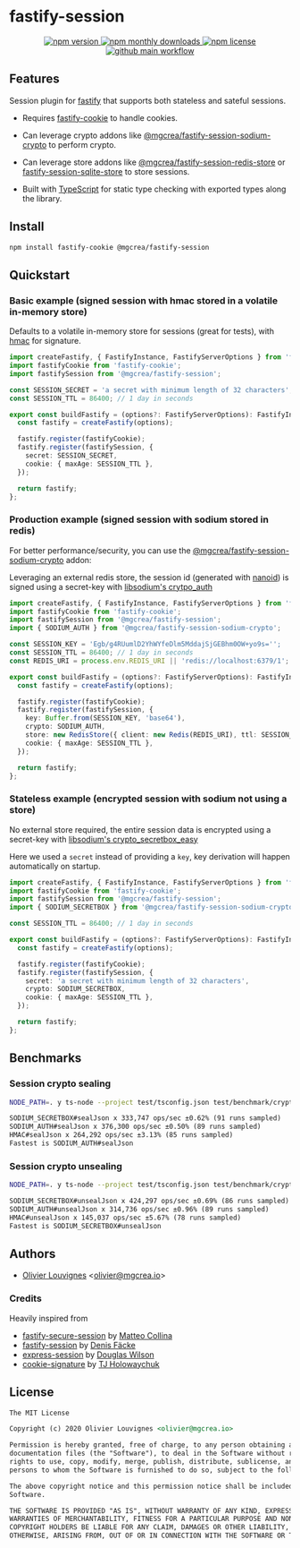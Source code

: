 <!-- markdownlint-disable no-inline-html -->

# fastify-session

<p align="center">
  <a href="https://www.npmjs.com/package/@mgcrea/fastify-session">
    <img src="https://img.shields.io/npm/v/@mgcrea/fastify-session.svg?style=for-the-badge" alt="npm version" />
  </a>
  <!-- <a href="https://www.npmjs.com/package/@mgcrea/fastify-session">
    <img src="https://img.shields.io/npm/dt/@mgcrea/fastify-session.svg?style=for-the-badge" alt="npm total downloads" />
  </a> -->
  <a href="https://www.npmjs.com/package/@mgcrea/fastify-session">
    <img src="https://img.shields.io/npm/dm/@mgcrea/fastify-session.svg?style=for-the-badge" alt="npm monthly downloads" />
  </a>
  <a href="https://www.npmjs.com/package/@mgcrea/fastify-session">
    <img src="https://img.shields.io/npm/l/@mgcrea/fastify-session.svg?style=for-the-badge" alt="npm license" />
  </a>
  <a href="https://github.com/mgcrea/fastify-session/actions/workflows/main.yml">
    <img src="https://img.shields.io/github/workflow/status/mgcrea/fastify-session/main?style=for-the-badge" alt="github main workflow" />
  </a>
</p>

## Features

Session plugin for [fastify](https://github.com/fastify/fastify) that supports both stateless and sateful sessions.

- Requires [fastify-cookie](https://github.com/fastify/fastify-cookie) to handle cookies.

- Can leverage crypto addons like
  [@mgcrea/fastify-session-sodium-crypto](https://github.com/mgcrea/fastify-session-sodium-crypto) to perform crypto.

- Can leverage store addons like
  [@mgcrea/fastify-session-redis-store](https://github.com/mgcrea/fastify-session-redis-store) or
  [fastify-session-sqlite-store](https://github.com/oof2win2/fastify-session-sqlite-store) to store sessions.

- Built with [TypeScript](https://www.typescriptlang.org/) for static type checking with exported types along the
  library.

## Install

```bash
npm install fastify-cookie @mgcrea/fastify-session
```

## Quickstart

### Basic example (signed session with hmac stored in a volatile in-memory store)

Defaults to a volatile in-memory store for sessions (great for tests), with
[hmac](https://nodejs.org/api/crypto.html#crypto_crypto_createhmac_algorithm_key_options) for signature.

```ts
import createFastify, { FastifyInstance, FastifyServerOptions } from 'fastify';
import fastifyCookie from 'fastify-cookie';
import fastifySession from '@mgcrea/fastify-session';

const SESSION_SECRET = 'a secret with minimum length of 32 characters';
const SESSION_TTL = 86400; // 1 day in seconds

export const buildFastify = (options?: FastifyServerOptions): FastifyInstance => {
  const fastify = createFastify(options);

  fastify.register(fastifyCookie);
  fastify.register(fastifySession, {
    secret: SESSION_SECRET,
    cookie: { maxAge: SESSION_TTL },
  });

  return fastify;
};
```

### Production example (signed session with sodium stored in redis)

For better performance/security, you can use the
[@mgcrea/fastify-session-sodium-crypto](https://github.com/mgcrea/fastify-session-sodium-crypto) addon:

Leveraging an external redis store, the session id (generated with [nanoid](https://github.com/ai/nanoid)) is signed
using a secret-key with
[libsodium's crytpo_auth](https://libsodium.gitbook.io/doc/secret-key_cryptography/secret-key_authentication)

```ts
import createFastify, { FastifyInstance, FastifyServerOptions } from 'fastify';
import fastifyCookie from 'fastify-cookie';
import fastifySession from '@mgcrea/fastify-session';
import { SODIUM_AUTH } from '@mgcrea/fastify-session-sodium-crypto';

const SESSION_KEY = 'Egb/g4RUumlD2YhWYfeDlm5MddajSjGEBhm0OW+yo9s='';
const SESSION_TTL = 86400; // 1 day in seconds
const REDIS_URI = process.env.REDIS_URI || 'redis://localhost:6379/1';

export const buildFastify = (options?: FastifyServerOptions): FastifyInstance => {
  const fastify = createFastify(options);

  fastify.register(fastifyCookie);
  fastify.register(fastifySession, {
    key: Buffer.from(SESSION_KEY, 'base64'),
    crypto: SODIUM_AUTH,
    store: new RedisStore({ client: new Redis(REDIS_URI), ttl: SESSION_TTL }),
    cookie: { maxAge: SESSION_TTL },
  });

  return fastify;
};
```

### Stateless example (encrypted session with sodium not using a store)

No external store required, the entire session data is encrypted using a secret-key with
[libsodium's crypto_secretbox_easy](https://libsodium.gitbook.io/doc/secret-key_cryptography/secretbox)

Here we used a `secret` instead of providing a `key`, key derivation will happen automatically on startup.

```ts
import createFastify, { FastifyInstance, FastifyServerOptions } from 'fastify';
import fastifyCookie from 'fastify-cookie';
import fastifySession from '@mgcrea/fastify-session';
import { SODIUM_SECRETBOX } from '@mgcrea/fastify-session-sodium-crypto';

const SESSION_TTL = 86400; // 1 day in seconds

export const buildFastify = (options?: FastifyServerOptions): FastifyInstance => {
  const fastify = createFastify(options);

  fastify.register(fastifyCookie);
  fastify.register(fastifySession, {
    secret: 'a secret with minimum length of 32 characters',
    crypto: SODIUM_SECRETBOX,
    cookie: { maxAge: SESSION_TTL },
  });

  return fastify;
};
```

## Benchmarks

### Session crypto sealing

```sh
NODE_PATH=. y ts-node --project test/tsconfig.json test/benchmark/cryptoSeal.ts
```

```txt
SODIUM_SECRETBOX#sealJson x 333,747 ops/sec ±0.62% (91 runs sampled)
SODIUM_AUTH#sealJson x 376,300 ops/sec ±0.50% (89 runs sampled)
HMAC#sealJson x 264,292 ops/sec ±3.13% (85 runs sampled)
Fastest is SODIUM_AUTH#sealJson
```

### Session crypto unsealing

```sh
NODE_PATH=. y ts-node --project test/tsconfig.json test/benchmark/cryptoUnseal.ts
```

```txt
SODIUM_SECRETBOX#unsealJson x 424,297 ops/sec ±0.69% (86 runs sampled)
SODIUM_AUTH#unsealJson x 314,736 ops/sec ±0.96% (89 runs sampled)
HMAC#unsealJson x 145,037 ops/sec ±5.67% (78 runs sampled)
Fastest is SODIUM_SECRETBOX#unsealJson
```

## Authors

- [Olivier Louvignes](https://github.com/mgcrea) <<olivier@mgcrea.io>>

### Credits

Heavily inspired from

- [fastify-secure-session](https://github.com/fastify/fastify-secure-session) by
  [Matteo Collina](https://github.com/mcollina)
- [fastify-session](https://github.com/SerayaEryn/fastify-session) by [Denis Fäcke](https://github.com/SerayaEryn)
- [express-session](https://github.com/expressjs/session) by [Douglas Wilson](https://github.com/dougwilson)
- [cookie-signature](https://github.com/tj/node-cookie-signature) by [TJ Holowaychuk](https://github.com/tj)

## License

```md
The MIT License

Copyright (c) 2020 Olivier Louvignes <olivier@mgcrea.io>

Permission is hereby granted, free of charge, to any person obtaining a copy of this software and associated
documentation files (the "Software"), to deal in the Software without restriction, including without limitation the
rights to use, copy, modify, merge, publish, distribute, sublicense, and/or sell copies of the Software, and to permit
persons to whom the Software is furnished to do so, subject to the following conditions:

The above copyright notice and this permission notice shall be included in all copies or substantial portions of the
Software.

THE SOFTWARE IS PROVIDED "AS IS", WITHOUT WARRANTY OF ANY KIND, EXPRESS OR IMPLIED, INCLUDING BUT NOT LIMITED TO THE
WARRANTIES OF MERCHANTABILITY, FITNESS FOR A PARTICULAR PURPOSE AND NONINFRINGEMENT. IN NO EVENT SHALL THE AUTHORS OR
COPYRIGHT HOLDERS BE LIABLE FOR ANY CLAIM, DAMAGES OR OTHER LIABILITY, WHETHER IN AN ACTION OF CONTRACT, TORT OR
OTHERWISE, ARISING FROM, OUT OF OR IN CONNECTION WITH THE SOFTWARE OR THE USE OR OTHER DEALINGS IN THE SOFTWARE.
```
